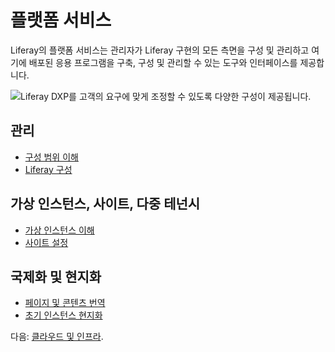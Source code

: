 # 플랫폼 서비스

Liferay의 플랫폼 서비스는 관리자가 Liferay 구현의 모든 측면을 구성 및 관리하고 여기에 배포된 응용 프로그램을 구축, 구성 및 관리할 수 있는 도구와 인터페이스를 제공합니다.

![Liferay DXP를 고객의 요구에 맞게 조정할 수 있도록 다양한 구성이 제공됩니다.](./platform-services/images/01.png)

## 관리

* [구성 범위 이해](https://learn.liferay.com/w/dxp/system-administration/configuring-liferay/understanding-configuration-scope)
* [Liferay 구성](https://learn.liferay.com/w/dxp/system-administration/configuring-liferay)

## 가상 인스턴스, 사이트, 다중 테넌시

* [가상 인스턴스 이해](https://learn.liferay.com/w/dxp/system-administration/configuring-liferay/virtual-instances/understanding-virtual-instances)
* [사이트 설정](https://learn.liferay.com/w/dxp/site-building/site-settings)

## 국제화 및 현지화

* [페이지 및 콘텐츠 번역](https://learn.liferay.com/w/dxp/content-authoring-and-management/translating-pages-and-content)
* [초기 인스턴스 현지화](https://learn.liferay.com/w/dxp/installation-and-upgrades/setting-up-liferay/initial-instance-localization)

다음: [클라우드 및 인프라](./cloud-and-infrastructure.md).
